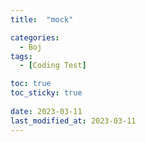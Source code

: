```yaml
---
title:  "mock"

categories:
  - Boj
tags:
  - [Coding Test]

toc: true
toc_sticky: true
 
date: 2023-03-11
last_modified_at: 2023-03-11
---
```


